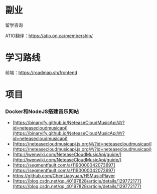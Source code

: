 # 副业

留学咨询

ATIO翻译：https://atio.on.ca/membership/

# 学习路线

前端：https://roadmap.sh/frontend

# 项目

### Docker和NodeJS搭建音乐网站

- [https://binaryify.github.io/NeteaseCloudMusicApi/#/?id=neteasecloudmusicapi](https://binaryify.github.io/NeteaseCloudMusicApi/#/?id=neteasecloudmusicapi)
- [https://neteasecloudmusicapi.js.org/#/?id=neteasecloudmusicapi](https://neteasecloudmusicapi.js.org/#/?id=neteasecloudmusicapi)
- [http://iwenwiki.com/NeteaseCloudMusicApi/guide/](http://iwenwiki.com/NeteaseCloudMusicApi/guide/)
- [https://segmentfault.com/a/1190000042073697](https://segmentfault.com/a/1190000042073697)
- https://github.com/ChenLiaoyuan/H5MusicPlayer
- [https://blog.csdn.net/qq_40197828/article/details/129772177](https://blog.csdn.net/qq_40197828/article/details/129772177)
